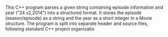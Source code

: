 This C++ program parses a given string containing episode information and year ("24 s2,2014") into a structured format. It stores the episode (season/episode) as a string and the year as a short integer in a Movie structure. The program is split into separate header and source files, following standard C++ project organizatio
